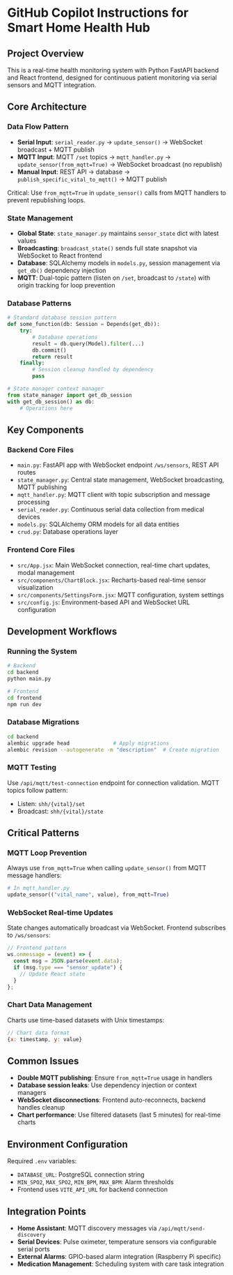 # GitHub Copilot Instructions for Smart Home Health Hub

## Project Overview

This is a real-time health monitoring system with Python FastAPI backend and React frontend, designed for continuous patient monitoring via serial sensors and MQTT integration.

## Core Architecture

### Data Flow Pattern
- **Serial Input**: `serial_reader.py` → `update_sensor()` → WebSocket broadcast + MQTT publish
- **MQTT Input**: MQTT `/set` topics → `mqtt_handler.py` → `update_sensor(from_mqtt=True)` → WebSocket broadcast (no republish)
- **Manual Input**: REST API → database → `publish_specific_vital_to_mqtt()` → MQTT publish

Critical: Use `from_mqtt=True` in `update_sensor()` calls from MQTT handlers to prevent republishing loops.

### State Management
- **Global State**: `state_manager.py` maintains `sensor_state` dict with latest values
- **Broadcasting**: `broadcast_state()` sends full state snapshot via WebSocket to React frontend
- **Database**: SQLAlchemy models in `models.py`, session management via `get_db()` dependency injection
- **MQTT**: Dual-topic pattern (listen on `/set`, broadcast to `/state`) with origin tracking for loop prevention

### Database Patterns
```python
# Standard database session pattern
def some_function(db: Session = Depends(get_db)):
    try:
        # Database operations
        result = db.query(Model).filter(...)
        db.commit()
        return result
    finally:
        # Session cleanup handled by dependency
        pass

# State manager context manager
from state_manager import get_db_session
with get_db_session() as db:
    # Operations here
```

## Key Components

### Backend Core Files
- `main.py`: FastAPI app with WebSocket endpoint `/ws/sensors`, REST API routes
- `state_manager.py`: Central state management, WebSocket broadcasting, MQTT publishing
- `mqtt_handler.py`: MQTT client with topic subscription and message processing
- `serial_reader.py`: Continuous serial data collection from medical devices
- `models.py`: SQLAlchemy ORM models for all data entities
- `crud.py`: Database operations layer

### Frontend Core Files
- `src/App.jsx`: Main WebSocket connection, real-time chart updates, modal management
- `src/components/ChartBlock.jsx`: Recharts-based real-time sensor visualization
- `src/components/SettingsForm.jsx`: MQTT configuration, system settings
- `src/config.js`: Environment-based API and WebSocket URL configuration

## Development Workflows

### Running the System
```bash
# Backend
cd backend
python main.py

# Frontend  
cd frontend
npm run dev
```

### Database Migrations
```bash
cd backend
alembic upgrade head              # Apply migrations
alembic revision --autogenerate -m "description"  # Create migration
```

### MQTT Testing
Use `/api/mqtt/test-connection` endpoint for connection validation. MQTT topics follow pattern:
- Listen: `shh/{vital}/set` 
- Broadcast: `shh/{vital}/state`

## Critical Patterns

### MQTT Loop Prevention
Always use `from_mqtt=True` when calling `update_sensor()` from MQTT message handlers:
```python
# In mqtt_handler.py
update_sensor(("vital_name", value), from_mqtt=True)
```

### WebSocket Real-time Updates
State changes automatically broadcast via WebSocket. Frontend subscribes to `/ws/sensors`:
```javascript
// Frontend pattern
ws.onmessage = (event) => {
  const msg = JSON.parse(event.data);
  if (msg.type === "sensor_update") {
    // Update React state
  }
};
```

### Chart Data Management
Charts use time-based datasets with Unix timestamps:
```javascript
// Chart data format
{x: timestamp, y: value}
```

## Common Issues

- **Double MQTT publishing**: Ensure `from_mqtt=True` usage in handlers
- **Database session leaks**: Use dependency injection or context managers
- **WebSocket disconnections**: Frontend auto-reconnects, backend handles cleanup
- **Chart performance**: Use filtered datasets (last 5 minutes) for real-time charts

## Environment Configuration

Required `.env` variables:
- `DATABASE_URL`: PostgreSQL connection string
- `MIN_SPO2`, `MAX_SPO2`, `MIN_BPM`, `MAX_BPM`: Alarm thresholds
- Frontend uses `VITE_API_URL` for backend connection

## Integration Points

- **Home Assistant**: MQTT discovery messages via `/api/mqtt/send-discovery`
- **Serial Devices**: Pulse oximeter, temperature sensors via configurable serial ports
- **External Alarms**: GPIO-based alarm integration (Raspberry Pi specific)
- **Medication Management**: Scheduling system with care task integration

